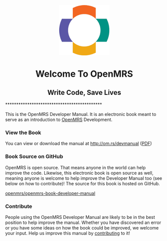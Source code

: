 <center><img src="/assets/OpenMRS-cross.png"></center>
<center><h1> Welcome To OpenMRS </h1></center>
<center><h2> Write Code, Save Lives </h2></center>
********************************************

This is the OpenMRS Developer Manual. It is an electronic book meant to serve as an introduction to [OpenMRS](https://openmrs.org) Development.

### View the Book

You can view or download the manual at http://om.rs/devmanual ([PDF](http://om.rs/devmanualpdf))

### Book Source on GitHub

OpenMRS is open source. That means anyone in the world can help improve the code. Likewise, this electronic book is open source as well, meaning anyone is welcome to help improve the Developer Manual too (see below on how to contribute)! The source for this book is hosted on GitHub.

[openmrs/openmrs-book-developer-manual](https://github.com/openmrs/openmrs-book-developer-manual)

### Contribute

People using the OpenMRS Developer Manual are likely to be in the best position to help improve the manual. Whether you have discovered an error or you have some ideas on how the book could be improved, we welcome your input. Help us improve this manual by [contributing](CONTRIBUTING.md) to it!



